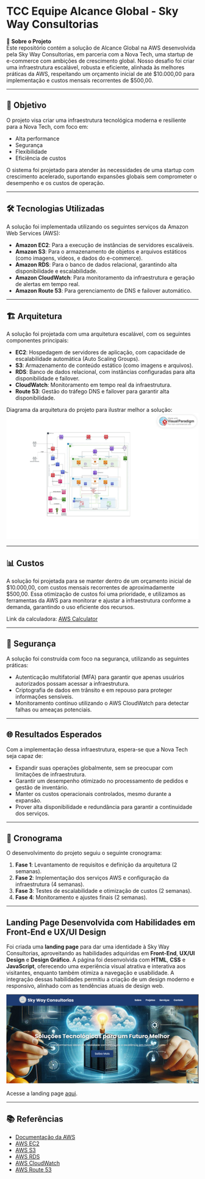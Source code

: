 # TCC Equipe Alcance Global - Sky Way Consultorias 

📖 **Sobre o Projeto**  
Este repositório contém a solução de Alcance Global na AWS desenvolvida pela Sky Way Consultorias, em parceria com a Nova Tech, uma startup de e-commerce com ambições de crescimento global. Nosso desafio foi criar uma infraestrutura escalável, robusta e eficiente, alinhada às melhores práticas da AWS, respeitando um orçamento inicial de até $10.000,00 para implementação e custos mensais recorrentes de $500,00.

---

## 📌 **Objetivo**  
O projeto visa criar uma infraestrutura tecnológica moderna e resiliente para a Nova Tech, com foco em:

- Alta performance
- Segurança
- Flexibilidade
- Eficiência de custos

O sistema foi projetado para atender às necessidades de uma startup com crescimento acelerado, suportando expansões globais sem comprometer o desempenho e os custos de operação.

---

## 🛠️ **Tecnologias Utilizadas**  
A solução foi implementada utilizando os seguintes serviços da Amazon Web Services (AWS):

- **Amazon EC2**: Para a execução de instâncias de servidores escaláveis.
- **Amazon S3**: Para o armazenamento de objetos e arquivos estáticos (como imagens, vídeos, e dados do e-commerce).
- **Amazon RDS**: Para o banco de dados relacional, garantindo alta disponibilidade e escalabilidade.
- **Amazon CloudWatch**: Para monitoramento da infraestrutura e geração de alertas em tempo real.
- **Amazon Route 53**: Para gerenciamento de DNS e failover automático.

---

## 🏗️ **Arquitetura**  
A solução foi projetada com uma arquitetura escalável, com os seguintes componentes principais:

- **EC2**: Hospedagem de servidores de aplicação, com capacidade de escalabilidade automática (Auto Scaling Groups).
- **S3**: Armazenamento de conteúdo estático (como imagens e arquivos).
- **RDS**: Banco de dados relacional, com instâncias configuradas para alta disponibilidade e failover.
- **CloudWatch**: Monitoramento em tempo real da infraestrutura.
- **Route 53**: Gestão do tráfego DNS e failover para garantir alta disponibilidade.
  
Diagrama da arquitetura do projeto para ilustrar melhor a solução:  
![Diagrama da Arquitetura do Projeto](./sky%20way%20consultoria/imgs/estrutura.png)

---

## 📊 **Custos**  
A solução foi projetada para se manter dentro de um orçamento inicial de $10.000,00, com custos mensais recorrentes de aproximadamente $500,00. Essa otimização de custos foi uma prioridade, e utilizamos as ferramentas da AWS para monitorar e ajustar a infraestrutura conforme a demanda, garantindo o uso eficiente dos recursos.

Link da calculadora: [AWS Calculator](https://calculator.aws/#/estimate?id=da29287fceea938bcd5e6eb0e89faf58c9065720)

---

## 🔐 **Segurança**  
A solução foi construída com foco na segurança, utilizando as seguintes práticas:

- Autenticação multifatorial (MFA) para garantir que apenas usuários autorizados possam acessar a infraestrutura.
- Criptografia de dados em trânsito e em repouso para proteger informações sensíveis.
- Monitoramento contínuo utilizando o AWS CloudWatch para detectar falhas ou ameaças potenciais.

---

## 🌐 **Resultados Esperados**  
Com a implementação dessa infraestrutura, espera-se que a Nova Tech seja capaz de:

- Expandir suas operações globalmente, sem se preocupar com limitações de infraestrutura.
- Garantir um desempenho otimizado no processamento de pedidos e gestão de inventário.
- Manter os custos operacionais controlados, mesmo durante a expansão.
- Prover alta disponibilidade e redundância para garantir a continuidade dos serviços.

---

## 📅 **Cronograma**  
O desenvolvimento do projeto seguiu o seguinte cronograma:

1. **Fase 1**: Levantamento de requisitos e definição da arquitetura (2 semanas).  
2. **Fase 2**: Implementação dos serviços AWS e configuração da infraestrutura (4 semanas).  
3. **Fase 3**: Testes de escalabilidade e otimização de custos (2 semanas).  
4. **Fase 4**: Monitoramento e ajustes finais (2 semanas).  

---

## **Landing Page Desenvolvida com Habilidades em Front-End e UX/UI Design**

Foi criada uma **landing page** para dar uma identidade à Sky Way Consultorias, aproveitando as habilidades adquiridas em **Front-End**, **UX/UI Design** e **Design Gráfico**. A página foi desenvolvida com **HTML**, **CSS** e **JavaScript**, oferecendo uma experiência visual atrativa e interativa aos visitantes, enquanto também otimiza a navegação e usabilidade. A integração dessas habilidades permitiu a criação de um design moderno e responsivo, alinhado com as tendências atuais de design web.

![Imagem da Landing Page do Projeto](./sky%20way%20consultoria/imgs/landing%20page.png)

Acesse a landing page [aqui](https://sowza82.github.io/skyway_consultoria-EDN/).

---

## 📚 **Referências**  
- [Documentação da AWS](https://aws.amazon.com/documentation/)  
- [AWS EC2](https://aws.amazon.com/ec2/)  
- [AWS S3](https://aws.amazon.com/s3/)  
- [AWS RDS](https://aws.amazon.com/rds/)  
- [AWS CloudWatch](https://aws.amazon.com/cloudwatch/)  
- [AWS Route 53](https://aws.amazon.com/route53/)
